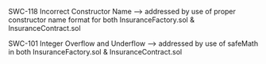 SWC-118	
Incorrect Constructor Name
--> addressed by use of proper constructor name format for both InsuranceFactory.sol & InsuranceContract.sol


SWC-101	
Integer Overflow and Underflow
--> addressed by use of safeMath in both InsuranceFactory.sol & InsuranceContract.sol